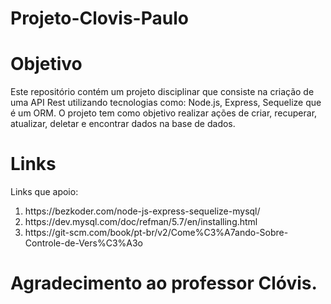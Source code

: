 # Projeto-Clovis-Paulo

<h1>Objetivo</h1>
Este repositório contém um projeto disciplinar que consiste na criação de uma API Rest utilizando tecnologias como: Node.js, Express, Sequelize que é um ORM.
O projeto tem como objetivo realizar ações de criar, recuperar, atualizar, deletar e encontrar dados na base de dados.

<h1>Links</h1>
Links que apoio:

<ol>
   <li>https://bezkoder.com/node-js-express-sequelize-mysql/</li>
   <li>https://dev.mysql.com/doc/refman/5.7/en/installing.html</li>
   <li>https://git-scm.com/book/pt-br/v2/Come%C3%A7ando-Sobre-Controle-de-Vers%C3%A3o</li>
</ol>  

<h1>Agradecimento ao professor Clóvis.</h1>